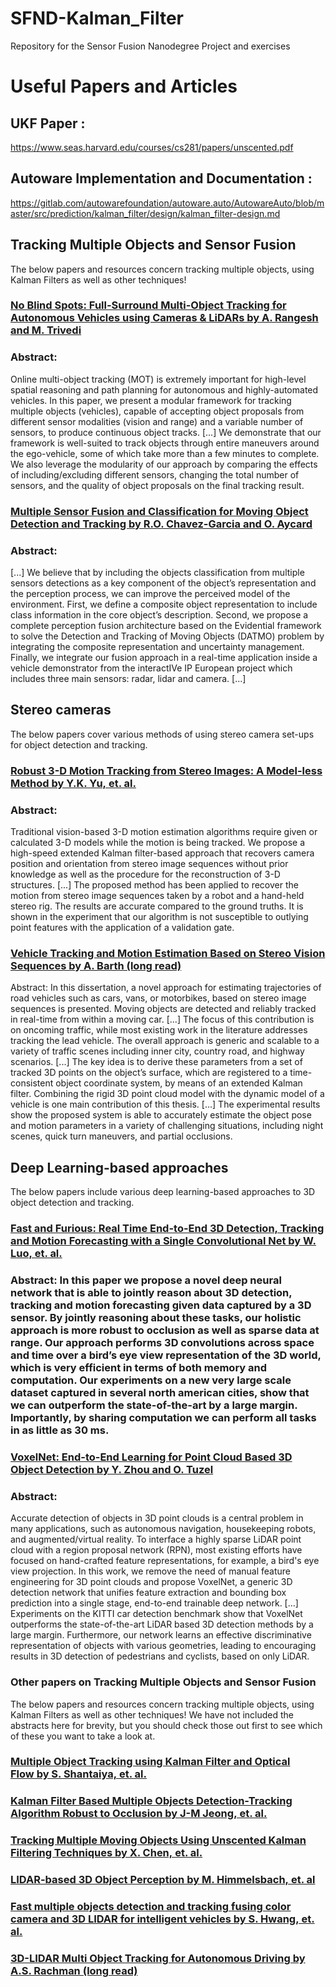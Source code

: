 # SFND-Kalman_Filter
Repository for the Sensor Fusion Nanodegree Project and exercises





# Useful Papers and Articles

## UKF Paper : 

https://www.seas.harvard.edu/courses/cs281/papers/unscented.pdf

## Autoware Implementation and Documentation : 

https://gitlab.com/autowarefoundation/autoware.auto/AutowareAuto/blob/master/src/prediction/kalman_filter/design/kalman_filter-design.md


## Tracking Multiple Objects and Sensor Fusion
The below papers and resources concern tracking multiple objects, using Kalman Filters as well as other techniques!

### [No Blind Spots: Full-Surround Multi-Object Tracking for Autonomous Vehicles using Cameras & LiDARs by A. Rangesh and M. Trivedi](https://arxiv.org/pdf/1802.08755.pdf)

### Abstract: 

Online multi-object tracking (MOT) is extremely important for high-level spatial reasoning and path planning for autonomous and highly-automated vehicles. In this paper, we present a modular framework for tracking multiple objects (vehicles), capable of accepting object proposals from different sensor modalities (vision and range) and a variable number of sensors, to produce continuous object tracks. [...] We demonstrate that our framework is well-suited to track objects through entire maneuvers around the ego-vehicle, some of which take more than a few minutes to complete. We also leverage the modularity of our approach by comparing the effects of including/excluding different sensors, changing the total number of sensors, and the quality of object proposals on the final tracking result.

### [Multiple Sensor Fusion and Classification for Moving Object Detection and Tracking by R.O. Chavez-Garcia and O. Aycard](https://hal.archives-ouvertes.fr/hal-01241846/document)

### Abstract: 
[...] We believe that by including the objects classification from multiple sensors detections as a key component of the object’s representation and the perception process, we can improve the perceived model of the environment. First, we define a composite object representation to include class information in the core object’s description. Second, we propose a complete perception fusion architecture based on the Evidential framework to solve the Detection and Tracking of Moving Objects (DATMO) problem by integrating the composite representation and uncertainty management. Finally, we integrate our fusion approach in a real-time application inside a vehicle demonstrator from the interactIVe IP European project which includes three main sensors: radar, lidar and camera. [...]

## Stereo cameras

The below papers cover various methods of using stereo camera set-ups for object detection and tracking.

### [Robust 3-D Motion Tracking from Stereo Images: A Model-less Method by Y.K. Yu, et. al.](https://hal.archives-ouvertes.fr/hal-01241846/document)

### Abstract: 
Traditional vision-based 3-D motion estimation algorithms require given or calculated 3-D models while the motion is being tracked. We propose a high-speed extended Kalman filter-based approach that recovers camera position and orientation from stereo image sequences without prior knowledge as well as the procedure for the reconstruction of 3-D structures. [...] The proposed method has been applied to recover the motion from stereo image sequences taken by a robot and a hand-held stereo rig. The results are accurate compared to the ground truths. It is shown in the experiment that our algorithm is not susceptible to outlying point features with the application of a validation gate.

### [Vehicle Tracking and Motion Estimation Based on Stereo Vision Sequences by A. Barth (long read)](http://hss.ulb.uni-bonn.de/2010/2356/2356.pdf)
Abstract: In this dissertation, a novel approach for estimating trajectories of road vehicles such as cars, vans, or motorbikes, based on stereo image sequences is presented. Moving objects are detected and reliably tracked in real-time from within a moving car. [...] The focus of this contribution is on oncoming traffic, while most existing work in the literature addresses tracking the lead vehicle. The overall approach is generic and scalable to a variety of traffic scenes including inner city, country road, and highway scenarios. [...] The key idea is to derive these parameters from a set of tracked 3D points on the object’s surface, which are registered to a time-consistent object coordinate system, by means of an extended Kalman filter. Combining the rigid 3D point cloud model with the dynamic model of a vehicle is one main contribution of this thesis. [...] The experimental results show the proposed system is able to accurately estimate the object pose and motion parameters in a variety of challenging situations, including night scenes, quick turn maneuvers, and partial occlusions.

## Deep Learning-based approaches

The below papers include various deep learning-based approaches to 3D object detection and tracking.

### [Fast and Furious: Real Time End-to-End 3D Detection, Tracking and Motion Forecasting with a Single Convolutional Net by W. Luo, et. al.](http://openaccess.thecvf.com/content_cvpr_2018/papers/Luo_Fast_and_Furious_CVPR_2018_paper.pdf)
### Abstract: In this paper we propose a novel deep neural network that is able to jointly reason about 3D detection, tracking and motion forecasting given data captured by a 3D sensor. By jointly reasoning about these tasks, our holistic approach is more robust to occlusion as well as sparse data at range. Our approach performs 3D convolutions across space and time over a bird’s eye view representation of the 3D world, which is very efficient in terms of both memory and computation. Our experiments on a new very large scale dataset captured in several north american cities, show that we can outperform the state-of-the-art by a large margin. Importantly, by sharing computation we can perform all tasks in as little as 30 ms.

### [VoxelNet: End-to-End Learning for Point Cloud Based 3D Object Detection by Y. Zhou and O. Tuzel](https://arxiv.org/abs/1711.06396)

### Abstract: 

Accurate detection of objects in 3D point clouds is a central problem in many applications, such as autonomous navigation, housekeeping robots, and augmented/virtual reality. To interface a highly sparse LiDAR point cloud with a region proposal network (RPN), most existing efforts have focused on hand-crafted feature representations, for example, a bird's eye view projection. In this work, we remove the need of manual feature engineering for 3D point clouds and propose VoxelNet, a generic 3D detection network that unifies feature extraction and bounding box prediction into a single stage, end-to-end trainable deep network. [...] Experiments on the KITTI car detection benchmark show that VoxelNet outperforms the state-of-the-art LiDAR based 3D detection methods by a large margin. Furthermore, our network learns an effective discriminative representation of objects with various geometries, leading to encouraging results in 3D detection of pedestrians and cyclists, based on only LiDAR.

### Other papers on Tracking Multiple Objects and Sensor Fusion

The below papers and resources concern tracking multiple objects, using Kalman Filters as well as other techniques! We have not included the abstracts here for brevity, but you should check those out first to see which of these you want to take a look at.

### [Multiple Object Tracking using Kalman Filter and Optical Flow by S. Shantaiya, et. al.](http://www.ejaet.com/PDF/2-2/EJAET-2-2-34-39.pdf)
### [Kalman Filter Based Multiple Objects Detection-Tracking Algorithm Robust to Occlusion by J-M Jeong, et. al.](https://pdfs.semanticscholar.org/f5a2/bf3df3126d2923a617b977ec2b4e1c829a08.pdf)
### [Tracking Multiple Moving Objects Using Unscented Kalman Filtering Techniques by X. Chen, et. al.](https://arxiv.org/pdf/1802.01235.pdf)
### [LIDAR-based 3D Object Perception by M. Himmelsbach, et. al](https://velodynelidar.com/lidar/hdlpressroom/pdf/Articles/LIDAR-based%203D%20Object%20Perception.pdf)
### [Fast multiple objects detection and tracking fusing color camera and 3D LIDAR for intelligent vehicles by S. Hwang, et. al.](https://www.researchgate.net/publication/309503024_Fast_multiple_objects_detection_and_tracking_fusing_color_camera_and_3D_LIDAR_for_intelligent_vehicles)
### [3D-LIDAR Multi Object Tracking for Autonomous Driving by A.S. Rachman (long read)](https://repository.tudelft.nl/islandora/object/uuid%3Af536b829-42ae-41d5-968d-13bbaa4ec736)
